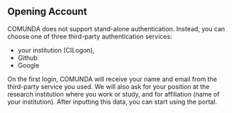 ## Opening Account

COMUNDA does not support stand-alone authentication. Instead, you can choose
one of three third-party authentication services:
- your institution (CILogon),
- Github
- Google

On the first login, COMUNDA will receive your name and email from the
third-party service you used. We will also ask for your position at the
research institution where you work or study, and for affiliation (name of
your institution). After inputting this data, you can start using the portal.